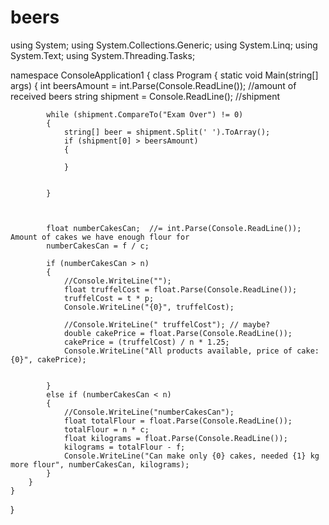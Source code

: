# beers
using System;
using System.Collections.Generic;
using System.Linq;
using System.Text;
using System.Threading.Tasks;

namespace ConsoleApplication1
{
    class Program
    {
        static void Main(string[] args)
        {
            int beersAmount = int.Parse(Console.ReadLine());    //amount of received beers
            string shipment = Console.ReadLine();    //shipment
           

            while (shipment.CompareTo("Exam Over") != 0)
            {
                string[] beer = shipment.Split(' ').ToArray();
                if (shipment[0] > beersAmount)
                {

                }


            }



            float numberCakesCan;  //= int.Parse(Console.ReadLine()); Amount of cakes we have enough flour for 
            numberCakesCan = f / c;

            if (numberCakesCan > n)
            {
                //Console.WriteLine("");
                float truffelCost = float.Parse(Console.ReadLine());
                truffelCost = t * p;
                Console.WriteLine("{0}", truffelCost);

                //Console.WriteLine(" truffelCost"); // maybe?
                double cakePrice = float.Parse(Console.ReadLine());
                cakePrice = (truffelCost) / n * 1.25;
                Console.WriteLine("All products available, price of cake: {0}", cakePrice);


            }
            else if (numberCakesCan < n)
            {
                //Console.WriteLine("numberCakesCan");
                float totalFlour = float.Parse(Console.ReadLine());
                totalFlour = n * c;
                float kilograms = float.Parse(Console.ReadLine());
                kilograms = totalFlour - f;
                Console.WriteLine("Can make only {0} cakes, needed {1} kg more flour", numberCakesCan, kilograms);
            }
        }
    }
}

